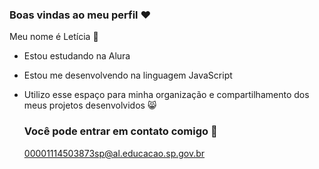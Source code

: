 ### Boas vindas ao meu perfil ❤️

Meu nome é Letícia 🤠

- Estou estudando na Alura
- Estou me desenvolvendo na linguagem JavaScript
- Utilizo esse espaço para minha organização e compartilhamento dos meus projetos desenvolvidos 😸

  ### Você pode entrar em contato comigo 📧

  00001114503873sp@al.educacao.sp.gov.br
